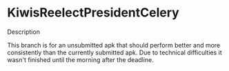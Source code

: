 # KiwisReelectPresidentCelery
Description

This branch is for an unsubmitted apk that should perform better and more consistently than the currently submitted apk. Due to technical difficulties it wasn't finished until the morning after the deadline.
